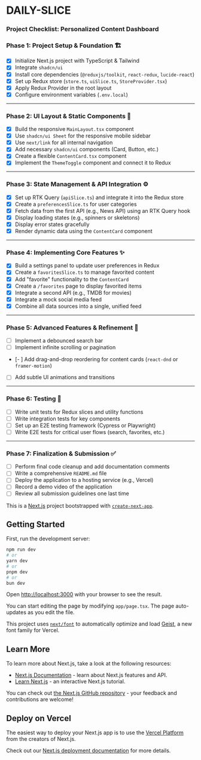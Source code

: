 # DAILY-SLICE

### **Project Checklist: Personalized Content Dashboard**

### **Phase 1: Project Setup & Foundation 🏗️**

- [x]  Initialize Next.js project with TypeScript & Tailwind
- [x]  Integrate `shadcn/ui`
- [x]  Install core dependencies (`@reduxjs/toolkit`, `react-redux`, `lucide-react`)
- [x]  Set up Redux store (`store.ts`, `uiSlice.ts`, `StoreProvider.tsx`)
- [x]  Apply Redux Provider in the root layout
- [x]  Configure environment variables (`.env.local`)

---

### **Phase 2: UI Layout & Static Components 🎨**

- [x]  Build the responsive `MainLayout.tsx` component
- [x]  Use `shadcn/ui Sheet` for the responsive mobile sidebar
- [x]  Use `next/link` for all internal navigation
- [x]  Add necessary `shadcn/ui` components (Card, Button, etc.)
- [x]  Create a flexible `ContentCard.tsx` component
- [x]  Implement the `ThemeToggle` component and connect it to Redux

---

### **Phase 3: State Management & API Integration ⚙️**

- [x]  Set up RTK Query (`apiSlice.ts`) and integrate it into the Redux store
- [x]  Create a `preferencesSlice.ts` for user categories
- [x]  Fetch data from the first API (e.g., News API) using an RTK Query hook
- [x]  Display loading states (e.g., spinners or skeletons)
- [x]  Display error states gracefully
- [x]  Render dynamic data using the `ContentCard` component

---

### **Phase 4: Implementing Core Features ✨**

- [x]  Build a settings panel to update user preferences in Redux
- [x]  Create a `favoritesSlice.ts` to manage favorited content
- [x]  Add "favorite" functionality to the `ContentCard`
- [x]  Create a `/favorites` page to display favorited items
- [x]  Integrate a second API (e.g., TMDB for movies)
- [x]  Integrate a mock social media feed
- [x]  Combine all data sources into a single, unified feed

---

### **Phase 5: Advanced Features & Refinement 🚀**

- [ ]  Implement a debounced search bar
- [ ]  Implement infinite scrolling or pagination
- [- ] Add drag-and-drop reordering for content cards (`react-dnd` or `framer-motion`)
- [ ]  Add subtle UI animations and transitions

---

### **Phase 6: Testing 🧪**

- [ ]  Write unit tests for Redux slices and utility functions
- [ ]  Write integration tests for key components
- [ ]  Set up an E2E testing framework (Cypress or Playwright)
- [ ]  Write E2E tests for critical user flows (search, favorites, etc.)

---

### **Phase 7: Finalization & Submission ✅**

- [ ]  Perform final code cleanup and add documentation comments
- [ ]  Write a comprehensive `README.md` file
- [ ]  Deploy the application to a hosting service (e.g., Vercel)
- [ ]  Record a demo video of the application
- [ ]  Review all submission guidelines one last time

This is a [Next.js](https://nextjs.org) project bootstrapped with [`create-next-app`](https://nextjs.org/docs/app/api-reference/cli/create-next-app).

## Getting Started

First, run the development server:

```bash
npm run dev
# or
yarn dev
# or
pnpm dev
# or
bun dev
```

Open [http://localhost:3000](http://localhost:3000) with your browser to see the result.

You can start editing the page by modifying `app/page.tsx`. The page auto-updates as you edit the file.

This project uses [`next/font`](https://nextjs.org/docs/app/building-your-application/optimizing/fonts) to automatically optimize and load [Geist](https://vercel.com/font), a new font family for Vercel.

## Learn More

To learn more about Next.js, take a look at the following resources:

- [Next.js Documentation](https://nextjs.org/docs) - learn about Next.js features and API.
- [Learn Next.js](https://nextjs.org/learn) - an interactive Next.js tutorial.

You can check out [the Next.js GitHub repository](https://github.com/vercel/next.js) - your feedback and contributions are welcome!

## Deploy on Vercel

The easiest way to deploy your Next.js app is to use the [Vercel Platform](https://vercel.com/new?utm_medium=default-template&filter=next.js&utm_source=create-next-app&utm_campaign=create-next-app-readme) from the creators of Next.js.

Check out our [Next.js deployment documentation](https://nextjs.org/docs/app/building-your-application/deploying) for more details.



